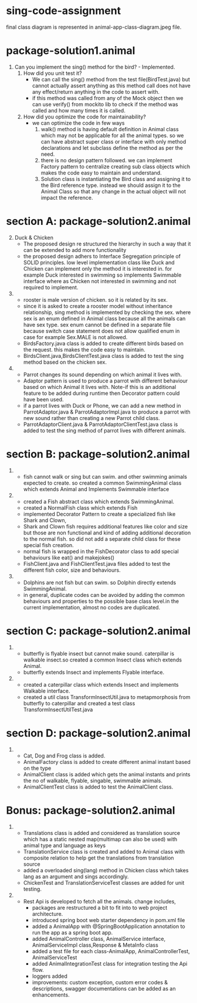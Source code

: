 # sing-code-assignment
   final class diagram is represented in animal-app-class-diagram.jpeg file.

package-solution1.animal
=================
1. Can you implement the sing() method for the bird? - Implemented.
   1. How did you unit test it? 
        - We can call the sing() method from the test file(BirdTest.java) but cannot actually assert anything as this method call does not have any effect/return anything in the code to assert with.
        - if this method was called from any of the Mock object then we can use verify() from mockito lib to check if the method was called and how many times it is called.
   2. How did you optimize the code for maintainability?
        - we can optimize the code in few ways
            1. walk() method is having default definition in Animal class which may not be applicable for all the animal types. so we can have abstract super class or interface with only method declarations and let subclass define the method as per the need.
            2. there is no design pattern followed. we can implement Factory pattern to centralize creating sub class objects which makes the code easy to maintain and understand.
            3. Solution class is instantiating the Bird class and assigning it to the Bird reference type. instead we should assign it to the Animal Class so that any change in the actual object will not impact the reference.
            
section A: package-solution2.animal
============================
2. Duck & Chicken
    - The proposed design re structured the hierarchy in such a way that it can be extended to add more functionality 
    - the proposed design adhers to Interface Segregation principle of SOLID principles. low level implementation class like Duck and Chicken can implement only the method it is interested in. for example Duck interested in swimming so implements Swimmable interface where as Chicken not interested in swimming and not required to implement.
3. 
    - rooster is male version of chicken. so it is related by its sex.
    - since it is asked to create a rooster model without inheritance relationship, sing method is implemented by checking the sex. where sex is an enum defined in Animal class because all the animals can have sex type. sex enum cannot be defined in a separate file because switch case statement does not allow qualified enum in case for example Sex.MALE is not allowed.
    - BirdsFactory.java class is added to create different birds based on the request. this makes the code easy to maintain.
    - BirdsClient.java,BirdsClientTest.java class is added to test the sing method based on the chicken sex.
4. 
    - Parrot changes its sound depending on which animal it lives with.
    - Adaptor pattern is used to produce a parrot with different behaviour based on which Animal it lives with. Note-if this is an additional feature to be added during runtime then Decorator pattern could have been used.
    - if a parrot lives with Duck or Phone, we can add a new method in ParrotAdaptor.java & ParrotAdaptorImpl.java to produce a parrot with new sound rather than creating a new Parrot child class.
    - ParrotAdaptorClient.java & ParrotAdaptorClientTest.java class is added to test the sing method of parrot lives with different animals.
    
section B: package-solution2.animal
============================    
1. 
    - fish cannot walk or sing but can swim. and other swimming animals expected to create. so created a common SwimmingAnimal class which extends Animal and Implements Swimmable interface
2. 
    - created a Fish abstract class which extends SwimmingAnimal.
    - created a NormalFish class which extends Fish
    - implemented Decorator Pattern to create a specialized fish like Shark and Clown,
    - Shark and Clown fish requires additional features like color and size but those are non functional and kind of adding additional decoration to the normal fish. so did not add a separate child class for these special fish creation.
    - normal fish is wrapped in the FishDecorator class to add special behaviours like eat() and makejokes()
    - FishClient.java and FishClientTest.java files added to test the different fish color, size and behaviours.
3.  
    - Dolphins are not fish but can swim. so Dolphin directly extends SwimmingAnimal.
    - in general, duplicate codes can be avoided by adding the common behaviours and properties to the possible base class level.in the current implementation, almost no codes are duplicated.   

section C: package-solution2.animal
============================      
1. 
    - butterfly is flyable insect but cannot make sound. caterpillar is walkable insect.so created a common Insect class which extends Animal.
    - butterfly extends Insect and implements Flyable interface.
2. 
    - created a caterpillar class which extends Insect and implements Walkable interface.
    - created a util class TransformInsectUtil.java to metapmorphosis from butterfly to caterpillar and created a test class TransformInsectUtilTest.java

section D: package-solution2.animal
============================   
 1. 
    - Cat, Dog and Frog class is added.
    - AnimalFactory class is added to create different animal instant based on the type
    - AnimalClient class is added which gets the animal instants and prints the no of walkable, flyable, singable, swimmable animals.
    - AnimalClientTest class is added to test the AnimalClient class.

Bonus: package-solution2.animal
============================
1. 
    - Translations class is added and considered as translation source which has a static nested map(multimap can also be used) with animal type and language as keys 
    - TranslationService class is created and added to Animal class with composite relation to help get the translations from translation source
    - added a overloaded sing(lang) method in Chicken class which takes lang as an argument and sings accordingly.
    - ChickenTest and TranslationServiceTest classes are added for unit testing.
2.
    - Rest Api is developed to fetch all the animals. change includes,
        - packages are restructured a bit to fit into to web project architecture.
        - introduced spring boot web starter dependency in pom.xml file
        - added a AnimalApp with @SpringBootApplication annotation to run the app as a spring boot app.
        - added AnimalController class, AnimalService interface, AnimalServiceImpl class,Response & MetaInfo class
        - added a test file for each class-AnimalApp, AnimalControllerTest, AnimalServiceTest
        - added AnimalIntegrationTest class for integration testing the Api flow.
        - loggers added
        - improvements: custom exception, custom error codes & descriptions, swagger documentations can be added as an enhancements.